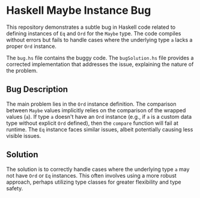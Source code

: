 # Haskell Maybe Instance Bug

This repository demonstrates a subtle bug in Haskell code related to defining instances of `Eq` and `Ord` for the `Maybe` type.  The code compiles without errors but fails to handle cases where the underlying type `a` lacks a proper `Ord` instance.

The `bug.hs` file contains the buggy code. The `bugSolution.hs` file provides a corrected implementation that addresses the issue, explaining the nature of the problem.

## Bug Description

The main problem lies in the `Ord` instance definition. The comparison between `Maybe` values implicitly relies on the comparison of the wrapped values (`a`). If type `a` doesn't have an `Ord` instance (e.g., if `a` is a custom data type without explicit `Ord` defined), then the `compare` function will fail at runtime.  The `Eq` instance faces similar issues, albeit potentially causing less visible issues.

## Solution

The solution is to correctly handle cases where the underlying type `a` may not have `Ord` or `Eq` instances.   This often involves using a more robust approach, perhaps utilizing type classes for greater flexibility and type safety.